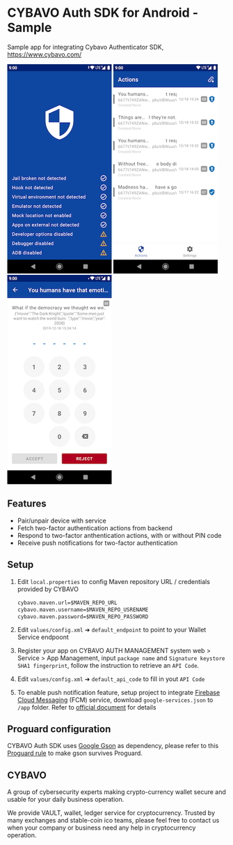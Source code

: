 # CYBAVO Auth SDK for Android - Sample

Sample app for integrating Cybavo Authenticator SDK, https://www.cybavo.com/

![image](https://github.com/CYBAVO/auth-sdk_android_example/raw/master/README/sc_security.png)
![image](https://github.com/CYBAVO/auth-sdk_android_example/raw/master/README/sc_main.png)
![image](https://github.com/CYBAVO/auth-sdk_android_example/raw/master/README/sc_pin.png)

## Features

- Pair/unpair device with service
- Fetch two-factor authentication actions from backend
- Respond to two-factor anthentication actions, with or without PIN code
- Receive push notifications for two-factor authentication

## Setup

1. Edit `local.properties` to config Maven repository URL / credentials provided by CYBAVO

   ```
   cybavo.maven.url=$MAVEN_REPO_URL
   cybavo.maven.username=$MAVEN_REPO_USRENAME
   cybavo.maven.password=$MAVEN_REPO_PASSWORD
   ```

2. Edit `values/config.xml` ➜ `default_endpoint` to point to your Wallet Service endpoont
3. Register your app on CYBAVO AUTH MANAGEMENT system web > Service > App Management, input `package name` and `Signature keystore SHA1 fingerprint`, follow the instruction to retrieve an `API Code`.
4. Edit `values/config.xml` ➜ `default_api_code` to fill in yout `API Code`
5. To enable push notification feature, setup project to integrate [Firebase Cloud Messaging](https://firebase.google.com/docs/cloud-messaging) (FCM) service, download `google-services.json` to `/app` folder. Refer to [official document](https://firebase.google.com/docs/cloud-messaging/android/client) for details


## Proguard configuration

CYBAVO Auth SDK uses [Google Gson](https://github.com/google/gson) as dependency, please refer to this [Proguard rule](https://github.com/google/gson/blob/master/examples/android-proguard-example/proguard.cfg) to make gson survives Proguard. 

## CYBAVO

A group of cybersecurity experts making crypto-currency wallet secure and usable for your daily business operation.

We provide VAULT, wallet, ledger service for cryptocurrency. Trusted by many exchanges and stable-coin ico teams, please feel free to contact us when your company or business need any help in cryptocurrency operation.
